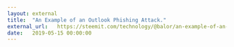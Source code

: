 ```yaml
---
layout: external
title:  "An Example of an Outlook Phishing Attack."
external_url:   https://steemit.com/technology/@balor/an-example-of-an-outlook-phishing-attack
date:   2019-05-15 00:00:00
---
```

